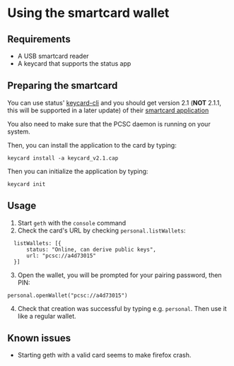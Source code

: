 # Using the smartcard wallet

## Requirements

  * A USB smartcard reader
  * A keycard that supports the status app

## Preparing the smartcard

  You can use status' [keycard-cli](https://github.com/status-im/keycard-cli) and you should get version 2.1 (**NOT** 2.1.1, this will be supported in a later update) of their [smartcard application](https://github.com/status-im/status-keycard/releases/download/2.1/keycard_v2.1.cap)

  You also need to make sure that the PCSC daemon is running on your system.

  Then, you can install the application to the card by typing:

  ```
  keycard install -a keycard_v2.1.cap
  ```

  Then you can initialize the application by typing:

  ```
  keycard init
  ```


## Usage

  1. Start `geth` with the `console` command
  2. Check the card's URL by checking `personal.listWallets`:

```
  listWallets: [{
      status: "Online, can derive public keys",
      url: "pcsc://a4d73015"
  }]
```

  3. Open the wallet, you will be prompted for your pairing password, then PIN:

```
personal.openWallet("pcsc://a4d73015")
```

  4. Check that creation was successful by typing e.g. `personal`. Then use it like a regular wallet.

## Known issues

  * Starting geth with a valid card seems to make firefox crash.
